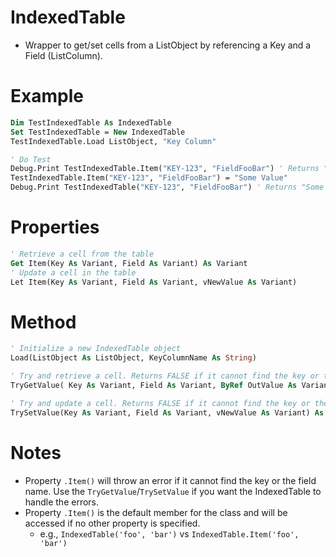 # IndexedTable
- Wrapper to get/set cells from a ListObject by referencing a Key and a Field (ListColumn).

# Example
```vb
Dim TestIndexedTable As IndexedTable
Set TestIndexedTable = New IndexedTable
TestIndexedTable.Load ListObject, "Key Column"

' Do Test
Debug.Print TestIndexedTable.Item("KEY-123", "FieldFooBar") ' Returns "Original Value"
TestIndexedTable.Item("KEY-123", "FieldFooBar") = "Some Value"
Debug.Print TestIndexedTable("KEY-123", "FieldFooBar") ' Returns "Some Value"
```

# Properties
```vb
' Retrieve a cell from the table
Get Item(Key As Variant, Field As Variant) As Variant
' Update a cell in the table
Let Item(Key As Variant, Field As Variant, vNewValue As Variant)
```

# Method
```vb
' Initialize a new IndexedTable object
Load(ListObject As ListObject, KeyColumnName As String)

' Try and retrieve a cell. Returns FALSE if it cannot find the key or the field.
TryGetValue( Key As Variant, Field As Variant, ByRef OutValue As Variant) As Boolean

' Try and update a cell. Returns FALSE if it cannot find the key or the field.
TrySetValue(Key As Variant, Field As Variant, vNewValue As Variant) As Boolean
```

# Notes
- Property `.Item()` will throw an error if it cannot find the key or the field name. Use the `TryGetValue`/`TrySetValue` if you want the IndexedTable to handle the errors.
- Property `.Item()` is the default member for the class and will be accessed if no other property is specified.
  - e.g., `IndexedTable('foo', 'bar')` vs `IndexedTable.Item('foo', 'bar')`
